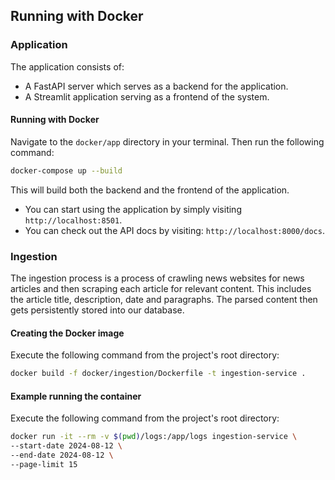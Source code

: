 
## Running with Docker

### Application
The application consists of:
- A FastAPI server which serves as a backend for the application.
- A Streamlit application serving as a frontend of the system.

#### Running with Docker
Navigate to the `docker/app` directory in your terminal. Then run the following command:
```bash
docker-compose up --build
```
This will build both the backend and the frontend of the application.

- You can start using the application by simply visiting `http://localhost:8501`.
- You can check out the API docs by visiting: `http://localhost:8000/docs`.

### Ingestion
The ingestion process is a process of crawling news websites for news articles and then scraping each article for relevant content.
This includes the article title, description, date and paragraphs. The parsed content then gets persistently stored into our database.

#### Creating the Docker image
Execute the following command from the project's root directory:
```bash
docker build -f docker/ingestion/Dockerfile -t ingestion-service .
```

#### Example running the container
Execute the following command from the project's root directory:
```bash
docker run -it --rm -v $(pwd)/logs:/app/logs ingestion-service \
--start-date 2024-08-12 \
--end-date 2024-08-12 \
--page-limit 15
```

